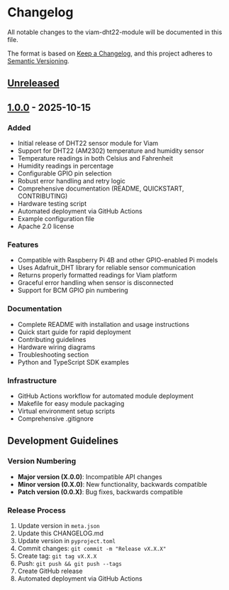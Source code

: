 # Changelog

All notable changes to the viam-dht22-module will be documented in this file.

The format is based on [Keep a Changelog](https://keepachangelog.com/en/1.0.0/),
and this project adheres to [Semantic Versioning](https://semver.org/spec/v2.0.0.html).

## [Unreleased]

## [1.0.0] - 2025-10-15

### Added
- Initial release of DHT22 sensor module for Viam
- Support for DHT22 (AM2302) temperature and humidity sensor
- Temperature readings in both Celsius and Fahrenheit
- Humidity readings in percentage
- Configurable GPIO pin selection
- Robust error handling and retry logic
- Comprehensive documentation (README, QUICKSTART, CONTRIBUTING)
- Hardware testing script
- Automated deployment via GitHub Actions
- Example configuration file
- Apache 2.0 license

### Features
- Compatible with Raspberry Pi 4B and other GPIO-enabled Pi models
- Uses Adafruit_DHT library for reliable sensor communication
- Returns properly formatted readings for Viam platform
- Graceful error handling when sensor is disconnected
- Support for BCM GPIO pin numbering

### Documentation
- Complete README with installation and usage instructions
- Quick start guide for rapid deployment
- Contributing guidelines
- Hardware wiring diagrams
- Troubleshooting section
- Python and TypeScript SDK examples

### Infrastructure
- GitHub Actions workflow for automated module deployment
- Makefile for easy module packaging
- Virtual environment setup scripts
- Comprehensive .gitignore

## Development Guidelines

### Version Numbering
- **Major version (X.0.0)**: Incompatible API changes
- **Minor version (0.X.0)**: New functionality, backwards compatible
- **Patch version (0.0.X)**: Bug fixes, backwards compatible

### Release Process
1. Update version in `meta.json`
2. Update this CHANGELOG.md
3. Update version in `pyproject.toml`
4. Commit changes: `git commit -m "Release vX.X.X"`
5. Create tag: `git tag vX.X.X`
6. Push: `git push && git push --tags`
7. Create GitHub release
8. Automated deployment via GitHub Actions

[Unreleased]: https://github.com/Wootter/viam-dht22-module/compare/v1.0.0...HEAD
[1.0.0]: https://github.com/Wootter/viam-dht22-module/releases/tag/v1.0.0
